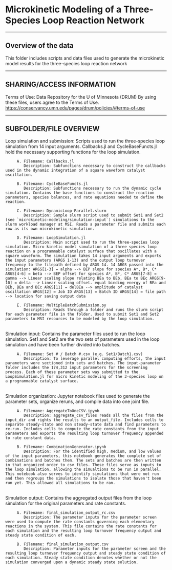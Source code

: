 # Microkinetic Modeling of a Three-Species Loop Reaction Network

--------------------

Overview of the data
--------------------

This folder includes scripts and data files used to generate the microkinetic model results for the three-species loop reaction network

--------------------------

SHARING/ACCESS INFORMATION
--------------------------

Terms of Use: Data Repository for the U of Minnesota (DRUM) By using these files, users agree to the Terms of Use. <https://conservancy.umn.edu/pages/drum/policies/#terms-of-use>

---------------------

SUBFOLDER/FILE OVERVIEW
---------------------

   Loop simulation and submission: Scripts used to run the three-species loop simulation from 14 input arguments. Callbacks.jl and CycleBaseFuncts.jl hold the necessary supporting functions for the loop simulation.

         A. Filename: Callbacks.jl
            Description: Subfunctions necessary to construct the callbacks used in the dynamic integration of a square waveform catalyst oscillation.
         
         B. Filename: CycleBaseFuncts.jl
            Description: Subfunctions necessary to run the dynamic cycle simulation. Contains the base functions to construct the reaction parameters, species balances, and rate equations needed to define the reaction.

         C. Filename: DynamicLoop-Parallel.slurm
            Description: Sample slurm script used to submit Set1 and Set2 (see `microkinetic-modeling/simulation-input`) simulations to the slurm workload manager at MSI. Reads a parameter file and submits each row as its own microkinetic simulation.
      
         D. Filename: LoopSimulation.jl
            Description: Main script used to run the three-species loop simulation. Micro kinetic model simulation of a three species loop reaction on a programmable catalyst surface that oscillates with a square waveform. The simulation takes 14 input arguments and exports the input parameters (ARGS 1-13) and the output loop turnover frequency to the filepath defined by ARGS 14. 14 ARGS passed into the simulation: ARGS[1-3] = alpha --> BEP slope for species A*, B*, C* ARGS[4-6] = beta --> BEP offset for species A*, B*, C* ARGS[7-8] = gamma --> Linear scaling slope relating BEa to BEb, BEa to BEc ARGS[9-10] = delta --> Linear scaling offset. equal binding energy of BEa and BEb, BEa and BEc ARGS[11] = delBEa --> amplitude of catalyst oscillation ARGS[12] = Job ID ARGS[13] = Batch ID ARGS[14] = file path --> location for saving output data
         
         E. Filename: MultipleBatchSubmission.py
            Description: Reads through a folder and runs the slurm script for each parameter file in the folder. Used to submit Set1 and Set2 parameters to MSI resources to be modeled by the loop simulation.
   \
   Simulation input: Contains the parameter files used to run the loop simulation. Set1 and Set2 are the two sets of parameters used in the loop simulation and have been further divided into batches.

         A. Filename: Set # / Batch #.csv (e.g. Set1/Batch1.csv)
            Description: To leverage parallel computing efforts, the input parameters were sectioned into sets and batches. The input-parameter folder includes the 174,312 input parameters for the screening process. Each of these parameter sets was submitted to the LoopSimulation.jl for micro kinetic modeling of the 3-species loop on a programmable catalyst surface.

   \
   Simulation organization: Jupyter notebook files used to generate the parameter sets, organize reruns, and compile data into one joint file.

         A. Filename: AggregateToOneCSV.ipynb
            Description: aggregate_csv_files reads all the files from the input_dir and rights the results to an output_file. Includes cells to separate steady-state and non steady-state data and find parameters to re-run. Includes cells to compute the rate constants from the input parameters and exports the resulting loop turnover frequency appended to rate constant data.

         B. Filename: CombinationGenerator.ipynb
            Description: For the identified high, medium, and low values of the input parameters, this notebook generates the complete set of combinations and batches them. The sets and batches are then written in that organized order to csv files. These files serve as inputs to the loop simulation, allowing the simualtions to be run in parallel. This notebook also serves to identify simulations that were not run and then regroups the simulations to isolate those that haven't been run yet. This allowed all simulations to be ran.

   \
   Simulation output: Contains the aggregated output files from the loop simulation for the original parameters and rate constants.

         A. Filename: final_simulation_output_rc.csv
            Description: The parameter inputs for the parameter screen were used to compute the rate constants governing each elementary reactions in the system. This file contains the rate constants for each simulation and the resulting loop turnover frequency output and steady state condition of each.
         
         B. Filename: final_simulation_output.csv
            Description: Parameter inputs for the parameter screen and the resulting loop turnover frequency output and steady state condition of each simulation. Steady state condition denotes whether or not the simulation converged upon a dynamic steady state solution.
